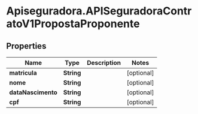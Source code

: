 # Apiseguradora.APISeguradoraContratoV1PropostaProponente

## Properties
Name | Type | Description | Notes
------------ | ------------- | ------------- | -------------
**matricula** | **String** |  | [optional] 
**nome** | **String** |  | [optional] 
**dataNascimento** | **String** |  | [optional] 
**cpf** | **String** |  | [optional] 


